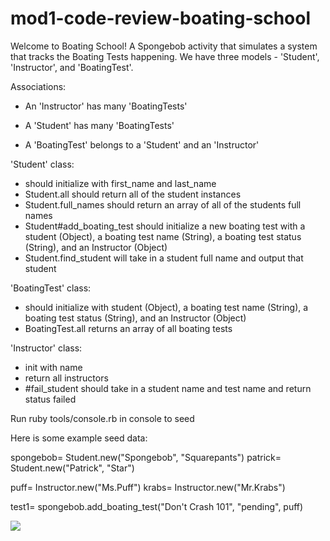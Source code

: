 # mod1-code-review-boating-school

Welcome to Boating School!  A Spongebob activity that simulates a system that tracks the Boating Tests happening.  We have three models - 'Student', 'Instructor', and 'BoatingTest'.

Associations:

* An 'Instructor' has many 'BoatingTests'

* A 'Student' has many 'BoatingTests'

* A 'BoatingTest' belongs to a 'Student' and an 'Instructor'

'Student' class:
* should initialize with first_name and last_name
* Student.all should return all of the student instances
* Student.full_names should return an array of all of the students full names
* Student#add_boating_test should initialize a new boating test with a student (Object), a boating test name (String), a boating test status (String), and an Instructor (Object)
* Student.find_student will take in a student full name and output that student


'BoatingTest' class:
* should initialize with student (Object), a boating test name (String), a boating test status (String), and an Instructor (Object)
* BoatingTest.all returns an array of all boating tests

'Instructor' class:
* init with name
* return all instructors
* #fail_student should take in a student name and test name and return status failed


Run ruby tools/console.rb in console to seed

Here is some example seed data:

spongebob= Student.new("Spongebob", "Squarepants")
 patrick= Student.new("Patrick", "Star")

puff= Instructor.new("Ms.Puff")
krabs= Instructor.new("Mr.Krabs")

test1= spongebob.add_boating_test("Don't Crash 101", "pending", puff)

![](https://github.com/learn-co-students/mod1-code-review-boating-school-dc-web-060418)
